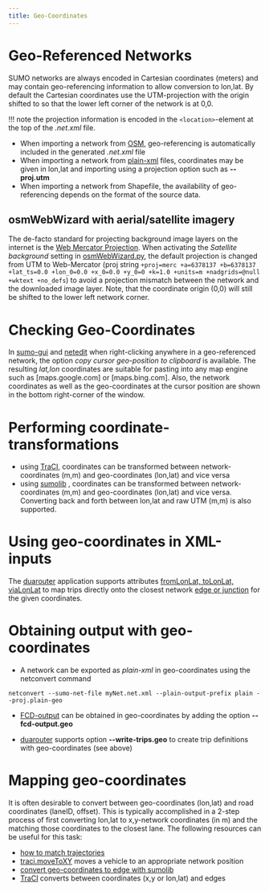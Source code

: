 ```yaml
---
title: Geo-Coordinates
---
```


# Geo-Referenced Networks

SUMO networks are always encoded in Cartesian coordinates (meters) and
may contain geo-referencing information to allow conversion to lon,lat.
By default the Cartesian coordinates use the UTM-projection with the
origin shifted to so that the lower left corner of the network is at
0,0.

!!! note
    the projection information is encoded in the `<location>`-element at the top of the *.net.xml* file.

- When importing a network from
  [OSM](Networks/Import/OpenStreetMap.md), geo-referencing is
  automatically included in the generated *.net.xml* file
- When importing a network from
  [plain-xml](Networks/PlainXML.md)
  files, coordinates may be given in lon,lat and importing using a
  projection option such as **--proj.utm**
- When importing a network from Shapefile, the availability of
  geo-referencing depends on the format of the source data.
  
## osmWebWizard with aerial/satellite imagery

The de-facto standard for projecting background image layers on the internet is the [Web Mercator Projection](https://en.wikipedia.org/wiki/Web_Mercator_projection). When activating the *Satellite background* setting in [osmWebWizard.py](Tutorials/OSMWebWizard.md), the default projection is changed from UTM to Web-Mercator (proj string `+proj=merc +a=6378137 +b=6378137 +lat_ts=0.0 +lon_0=0.0 +x_0=0.0 +y_0=0 +k=1.0 +units=m +nadgrids=@null +wktext +no_defs`) to avoid a projection mismatch between the network and the downloaded image layer. Note, that the coordinate origin (0,0) will still be shifted to the lower left network corner.

# Checking Geo-Coordinates

In [sumo-gui](sumo-gui.md) and [netedit](Netedit/index.md) when right-clicking anywhere in a
geo-referenced network, the option *copy cursor geo-position to
clipboard* is available. The resulting *lat,lon* coordinates are
suitable for pasting into any map engine such as \[maps.google.com\] or
\[maps.bing.com\]. Also, the network coordinates as well as the
geo-coordinates at the cursor position are shown in the bottom
right-corner of the window.

# Performing coordinate-transformations

- using
  [TraCI](TraCI/Simulation_Value_Retrieval.md#command_0x82_position_conversion),
  coordinates can be transformed between network-coordinates (m,m) and
  geo-coordinates (lon,lat) and vice versa
- using [sumolib](Tools/Sumolib.md#coordinate_transformations)
  , coordinates can be transformed between network-coordinates (m,m)
  and geo-coordinates (lon,lat) and vice versa. Converting back and forth between lon,lat and raw UTM (m,m) is also supported.

# Using geo-coordinates in XML-inputs

The [duarouter](duarouter.md) application supports attributes [fromLonLat, toLonLat, viaLonLat](Demand/Shortest_or_Optimal_Path_Routing.md#trip_definitions) to map trips directly onto the closest network [edge or junction](Demand/Shortest_or_Optimal_Path_Routing.md#mapmatching) for the given coordinates.

# Obtaining output with geo-coordinates

- A network can be exported as *plain-xml* in geo-coordinates using
  the netconvert command

```
netconvert --sumo-net-file myNet.net.xml --plain-output-prefix plain --proj.plain-geo
```

- [FCD-output](Simulation/Output/FCDOutput.md) can be obtained
  in geo-coordinates by adding the option **--fcd-output.geo**
  
- [duarouter](duarouter.md) supports option **--write-trips.geo** to create trip definitions with geo-coordinates (see above)
  
# Mapping geo-coordinates

It is often desirable to convert between geo-coordinates (lon,lat) and road coordinates (laneID, offset). 
This is typically accomplished in a 2-step process of first converting lon,lat to x,y-network coordinates (in m) and the matching those coordinates to the closest lane. The following resources can be useful for this task:

- [how to match trajectories](FAQ.md#how_do_i_generate_sumo_routes_from_gps_traces)
- [traci.moveToXY](TraCI/Change_Vehicle_State.md#move_to_xy_0xb4) moves a vehicle to an appropriate network position
- [convert geo-coordinates to edge with sumolib](Tools/Sumolib.md#locate_nearby_edges_based_on_the_geo-coordinate)
- [TraCI](TraCI/Simulation_Value_Retrieval.md#command_0x82_position_conversion) converts between coordinates (x,y or lon,lat) and edges

